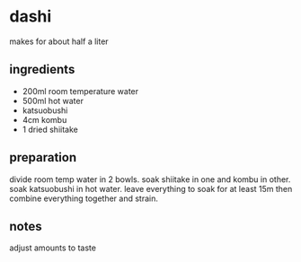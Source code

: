 # dashi

makes for about half a liter

## ingredients

- 200ml room temperature water
- 500ml hot water
- katsuobushi
- 4cm kombu
- 1 dried shiitake

## preparation

divide room temp water in 2 bowls. soak shiitake in one and kombu in other. soak katsuobushi in hot water. leave everything to soak for at least 15m then combine everything together and strain.

## notes

adjust amounts to taste
